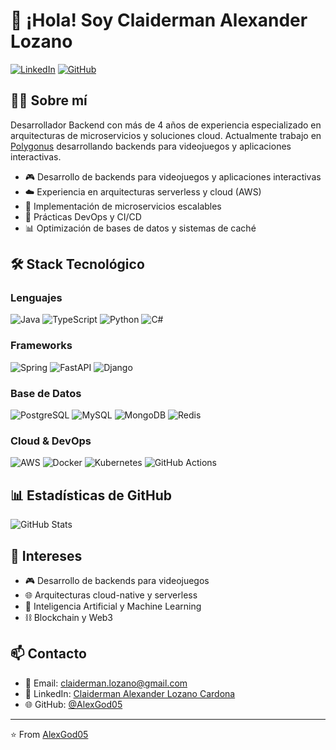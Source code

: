 # 👋 ¡Hola! Soy Claiderman Alexander Lozano

[![LinkedIn](https://img.shields.io/badge/LinkedIn-0077B5?style=for-the-badge&logo=linkedin&logoColor=white)](https://www.linkedin.com/in/claiderman-alexander-lozano-cardona-292a19174/)
[![GitHub](https://img.shields.io/badge/GitHub-100000?style=for-the-badge&logo=github&logoColor=white)](https://github.com/AlexGod05)

## 👨‍💻 Sobre mí

Desarrollador Backend con más de 4 años de experiencia especializado en arquitecturas de microservicios y soluciones cloud. Actualmente trabajo en [Polygonus](https://www.polygon.us/) desarrollando backends para videojuegos y aplicaciones interactivas.

- 🎮 Desarrollo de backends para videojuegos y aplicaciones interactivas
- ☁️ Experiencia en arquitecturas serverless y cloud (AWS)
- 🚀 Implementación de microservicios escalables
- 🔄 Prácticas DevOps y CI/CD
- 📊 Optimización de bases de datos y sistemas de caché

## 🛠️ Stack Tecnológico

### Lenguajes
![Java](https://img.shields.io/badge/Java-ED8B00?style=flat-square&logo=openjdk&logoColor=white)
![TypeScript](https://img.shields.io/badge/TypeScript-007ACC?style=flat-square&logo=typescript&logoColor=white)
![Python](https://img.shields.io/badge/Python-3776AB?style=flat-square&logo=python&logoColor=white)
![C#](https://img.shields.io/badge/C%23-239120?style=flat-square&logo=c-sharp&logoColor=white)

### Frameworks
![Spring](https://img.shields.io/badge/Spring-6DB33F?style=flat-square&logo=spring&logoColor=white)
![FastAPI](https://img.shields.io/badge/FastAPI-009688?style=flat-square&logo=fastapi&logoColor=white)
![Django](https://img.shields.io/badge/Django-092E20?style=flat-square&logo=django&logoColor=white)

### Base de Datos
![PostgreSQL](https://img.shields.io/badge/PostgreSQL-316192?style=flat-square&logo=postgresql&logoColor=white)
![MySQL](https://img.shields.io/badge/MySQL-00000F?style=flat-square&logo=mysql&logoColor=white)
![MongoDB](https://img.shields.io/badge/MongoDB-4EA94B?style=flat-square&logo=mongodb&logoColor=white)
![Redis](https://img.shields.io/badge/Redis-DC382D?style=flat-square&logo=redis&logoColor=white)

### Cloud & DevOps
![AWS](https://img.shields.io/badge/AWS-232F3E?style=flat-square&logo=amazon-aws&logoColor=white)
![Docker](https://img.shields.io/badge/Docker-2496ED?style=flat-square&logo=docker&logoColor=white)
![Kubernetes](https://img.shields.io/badge/Kubernetes-326CE5?style=flat-square&logo=kubernetes&logoColor=white)
![GitHub Actions](https://img.shields.io/badge/GitHub_Actions-2088FF?style=flat-square&logo=github-actions&logoColor=white)

## 📊 Estadísticas de GitHub

![GitHub Stats](https://github-readme-stats.vercel.app/api?username=AlexGod05&show_icons=true&theme=radical)

## 🎯 Intereses

- 🎮 Desarrollo de backends para videojuegos
- 🌐 Arquitecturas cloud-native y serverless
- 🤖 Inteligencia Artificial y Machine Learning
- ⛓️ Blockchain y Web3

## 📫 Contacto

- 📧 Email: claiderman.lozano@gmail.com
- 📱 LinkedIn: [Claiderman Alexander Lozano Cardona](https://www.linkedin.com/in/claiderman-alexander-lozano-cardona-292a19174/)
- 🌐 GitHub: [@AlexGod05](https://github.com/AlexGod05)

---
⭐️ From [AlexGod05](https://github.com/AlexGod05)
